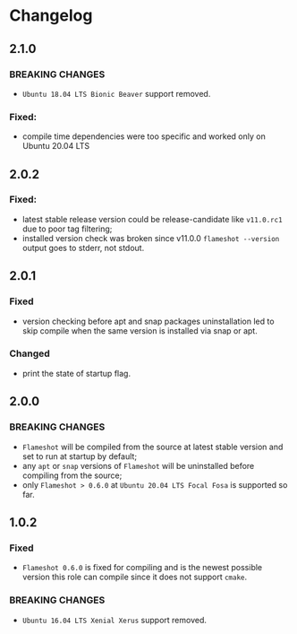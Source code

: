 Changelog
=========

2.1.0
-----

### BREAKING CHANGES

- `Ubuntu 18.04 LTS Bionic Beaver` support removed.

### Fixed:

- compile time dependencies were too specific and worked only on Ubuntu 20.04 LTS

2.0.2
-----

### Fixed:
    
- latest stable release version could be release-candidate like `v11.0.rc1` due to poor tag filtering;
- installed version check was broken since v11.0.0 `flameshot --version` output goes to stderr, not stdout.

2.0.1
-----

### Fixed

- version checking before apt and snap packages uninstallation led to skip compile when the same version is installed
  via snap or apt.

### Changed

- print the state of startup flag.

2.0.0
-----

### BREAKING CHANGES

- `Flameshot` will be compiled from the source at latest stable version and set to run at startup by default;
- any `apt` or `snap` versions of `Flameshot` will be uninstalled before compiling from the source;
- only `Flameshot > 0.6.0` at `Ubuntu 20.04 LTS Focal Fosa` is supported so far.

1.0.2
-----

### Fixed

- `Flameshot 0.6.0` is fixed for compiling and is the newest possible version this role can compile since it does not
  support `cmake`.

### BREAKING CHANGES

- `Ubuntu 16.04 LTS Xenial Xerus` support removed.

